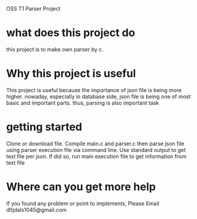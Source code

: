 OSS T1 Parser Project

<h1>what does this project do</h1>
<p>this project is to make own parser by c.</p>



<h1>Why this project is useful</h1>
<p>This project is useful because the importance of json file is being more higher. 
nowaday, especially in database side, json file is being one of most basic and important parts.
thus, parsing is also important task</p>


<h1>getting started</h1>
<p>Clone or download file. Compile main.c and parser.c then parse json file using parser execution file
via command line. Use standard output to get text file per json.
If did so, run main execution file to get information from text file</p>

<h1>Where can you get more help</h1>
<p> If you found any problem or point to implements, Please Email dltjdals1045@gmail.com</p>

